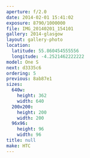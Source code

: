 ```yaml
---
aperture: f/2.0
date: 2014-02-01 15:41:02
exposure: 8790/1000000
file: IMG_20140201_154101
gallery: 2014-glasgow
layout: gallery-photo
location:
  latitude: 55.860454555556
  longitude: -4.2521462222222
model: One S
next: d3335c6
ordering: 5
previous: 8ab87e1
sizes:
  640w:
    height: 362
    width: 640
  200x200:
    height: 200
    width: 200
  96x96:
    height: 96
    width: 96
title: null
make: HTC
---
```

